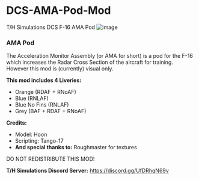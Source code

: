 # DCS-AMA-Pod-Mod
T/H Simulations DCS F-16 AMA Pod
![image](https://github.com/HoonDevCS/DCS-AMA-Pod-Mod/assets/169178687/d0d9f638-325a-49e9-9f18-32e5cd2fe591)
### **AMA Pod** 
The Acceleration Monitor Assembly (or AMA for short) is a pod for the F-16 which increases the Radar Cross Section of the aircraft for training. 
However this mod is (currently) visual only. 

**This mod includes 4 Liveries:**
 - Orange (RDAF + RNoAF) 
 - Blue (RNLAF)
 - Blue No Fins (RNLAF)
 - Grey (BAF + RDAF + RNoAF)

**Credits:**
- Model: Hoon
- Scripting: Tango-17
- **And special thanks to:** Roughmaster for textures

DO NOT REDISTRIBUTE THIS MOD!

**T/H Simulations Discord Server:**
https://discord.gg/UfDRhqN69v
